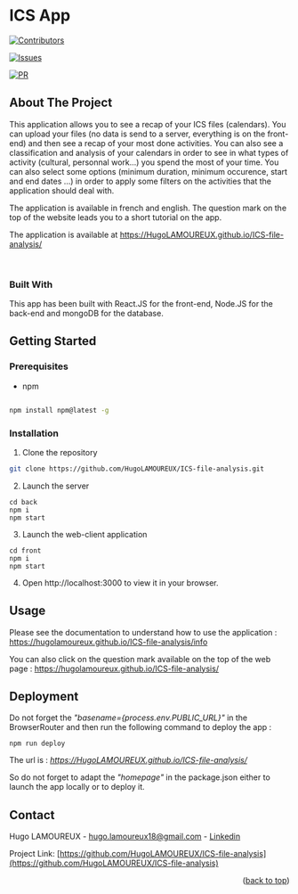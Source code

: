 ﻿# ICS App

[![Contributors][commits-shield]][commits-url]

[![Issues][issues-shield]][issues-url]

[![PR][pr-shield]][pr-url]



##  About The Project

This application allows you to see a recap of your ICS files (calendars). You can upload your files (no data is send to a server, everything is on the front-end) and then see a recap of your most done activities. You can also see a classification and analysis of your calendars in order to see in what types of activity (cultural, personnal work...) you spend the most of your time. You can also select some options (minimum duration, minimum occurence, start and end dates ...) in order to apply some filters on the activities that the application should deal with.

The application is available in french and english. The question mark on the top of the website leads you to a short tutorial on the app.

The application is available at https://HugoLAMOUREUX.github.io/ICS-file-analysis/

<br>

###  Built With

This app has been built with React.JS for the front-end, Node.JS for the back-end and mongoDB for the database.

##  Getting Started

###  Prerequisites

* npm

```sh

npm install npm@latest -g

```

###  Installation

1. Clone the repository
```sh
git clone https://github.com/HugoLAMOUREUX/ICS-file-analysis.git
```
2. Launch the server
```
cd back
npm i
npm start
```
3. Launch the web-client application
```
cd front
npm i
npm start
```
4. Open http://localhost:3000 to view it in your browser.

##  Usage

Please see the documentation to understand how to use the application : https://hugolamoureux.github.io/ICS-file-analysis/info

You can also click on the question mark available on the top of the web page : https://hugolamoureux.github.io/ICS-file-analysis/

## Deployment

Do not forget the *"basename={process.env.PUBLIC_URL}"* in the BrowserRouter and then run the following command to deploy the app :
```
npm run deploy
```

The url is : *https://HugoLAMOUREUX.github.io/ICS-file-analysis/*

So do not forget to adapt the *"homepage"* in the package.json either to launch the app locally or to deploy it.

##  Contact

Hugo LAMOUREUX - hugo.lamoureux18@gmail.com - [Linkedin](https://www.linkedin.com/in/hugo-lamoureux-4130211a4/)

Project Link: [https://github.com/HugoLAMOUREUX/ICS-file-analysis](https://github.com/HugoLAMOUREUX/ICS-file-analysis)

<p align="right">(<a href="#readme-top">back to top</a>)</p>

<!-- MARKDOWN LINKS & IMAGES -->

<!-- https://www.markdownguide.org/basic-syntax/#reference-style-links -->

[commits-shield]:
https://img.shields.io/github/last-commit/HugoLAMOUREUX/ICS-file-analysis?style=for-the-badge

[commits-url]: https://github.com/HugoLAMOUREUX/ICS-file-analysis/commits/main

[issues-shield]: https://img.shields.io/github/issues/HugoLAMOUREUX/ICS-file-analysis?style=for-the-badge

[issues-url]: https://github.com/HugoLAMOUREUX/ICS-file-analysis/issues

[pr-shield]: https://img.shields.io/github/issues-pr/HugoLAMOUREUX/ICS-file-analysis?style=for-the-badge

[pr-url]: https://github.com/HugoLAMOUREUX/ICS-file-analysis/pulls

[linkedin-shield]: https://img.shields.io/badge/-LinkedIn-black.svg?style=for-the-badge&logo=linkedin&colorB=555




